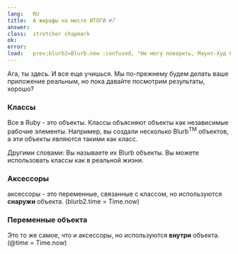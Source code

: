 ```yaml
---
lang:   RU
title:  А жирафы на месте ИТОГИ #7
answer: 
class:  stretcher chapmark
ok:     
error:  
load:   prev;blurb2=Blurb.new :confused, "Не могу поверить, Маунт-Худ был украден!"
---
```


Ага, ты здесь. И все еще учишься. Мы по-прежнему будем делать ваше приложение реальным,
но пока давайте посмотрим результаты, хорошо?

### Классы
Все в Ruby - это объекты. Классы объясняют объекты как независимые рабочие элементы.
Например, вы создали несколько Blurb<sup>TM</sup> объектов, а эти объекты являются 
такими как класс.

Другими словами: Вы называете их Blurb объекты.
Вы можете использовать классы как в реальной жизни.

### Аксессоры
аксессоры - это переменные, связанные с классом, но используются __снаружи__ объекта.
(blurb2.time = Time.now)

### Переменные объекта
Это то же самое, что и аксессоры, но используются __внутри__ объекта.
(@time = Time.now)

